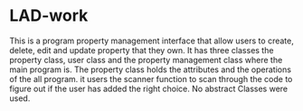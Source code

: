 # LAD-work
This is a program property management interface that allow users to create, delete, edit and update property that they own.
It has three classes the property class, user class and the property management class where the main program is.
The property class holds the attributes and the operations of the all program.
it users the scanner function to scan through the code to figure out if the user has added the right choice.
No abstract Classes were used.
